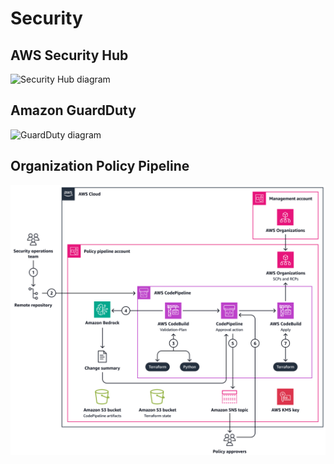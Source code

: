 # Security

## AWS Security Hub

![Security Hub diagram](../static/aws-security-services-sec-hub.jpg)

## Amazon GuardDuty

![GuardDuty diagram](../static/aws-security-services-guardduty.jpg)

## Organization Policy Pipeline
![Organization Policy Pipeline](../static/aws-org-pipeline.png)
